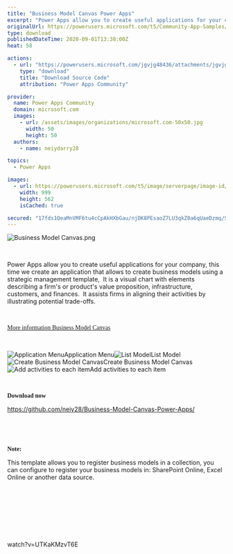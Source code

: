 ```yaml
---
title: "Business Model Canvas Power Apps"
excerpt: "Power Apps allow you to create useful applications for your company, this time we create an application that allows to create business models using a"
originalUrl: https://powerusers.microsoft.com/t5/Community-App-Samples/Business-Model-Canvas-Power-Apps/td-p/675491
type: download
publishedDateTime: 2020-09-01T13:38:00Z
heat: 58

actions:
  - url: "https://powerusers.microsoft.com/jgvjg48436/attachments/jgvjg48436/AppFeedbackGallery/624/1/The%20business%20model%20canvas.msapp"
    type: "download"
    title: "Download Source Code"
    attribution: "Power Apps Community"

provider:
  name: Power Apps Community
  domain: microsoft.com
  images:
    - url: /assets/images/organizations/microsoft.com-50x50.jpg
      width: 50
      height: 50
  authors:
    - name: neiydarry28

topics:
  - Power Apps

images:
  - url: https://powerusers.microsoft.com/t5/image/serverpage/image-id/175126i8D93A9F91150DA0E/image-size/large?v=1.0&px=999
    width: 999
    height: 562
    isCached: true

secured: "17fds1QeaMnVMF6tu4cCpAkHXbGau/njDK8PEsaoZ7LU3qkZ0a6qUaeDzmq/S5C25evHV6pJQdEFoe3BRuLsIX8r63kDE7lWKju1WnuTScFGhsHsdpAX60h6UwNKPRiqyH7Si/BqHpjJztdqTm2zA3jWfekwxZvaIR8XGVyfjhOR/bHJd+ZPIf4Uv5iItVRE5nFIxnyTM2vQoXbVgFogg9rTddtGjA9s9X6IKI4PH8Uc+caKPrMIQw56dm989jeMNbOL5qj7SRkZYtQ33jkvZqdwHv+J7IzvVali6HvDpTkwpCgk972w5VpjVqyVYJ47NGGCRIbdS68676Z0y+l256tXWCXp5e57jqwTmFgZcmb7nSlL1byD2vppkXa//YDJ82/u9DqNLEjyaIiTVeeJeuHP3UyD7tC/wT0b0QIpbbKZ7n4L/OQvWamQyyDI19yS;bPvaZVBLPkGt/H5OdL4QsA=="
---
```

<p><span class="lia-inline-image-display-wrapper lia-image-align-inline" image-alt="Business Model Canvas.png" style="width: 999px;"><img src="https://powerusers.microsoft.com/t5/image/serverpage/image-id/175131i808F90F3BF2C4605/image-size/large?v=1.0&amp;px=999" title="Business Model Canvas.png" alt="Business Model Canvas.png" li-image-url="https://powerusers.microsoft.com/t5/image/serverpage/image-id/175131i808F90F3BF2C4605?v=1.0" li-image-display-id="'175131i808F90F3BF2C4605'" li-message-uid="'675491'" li-messages-message-image="true" li-bindable="" class="lia-media-image" tabindex="0" li-bypass-lightbox-when-linked="true" li-use-hover-links="false"></span></p><p>&nbsp;</p><p>Power Apps allow you to create useful applications for your company, this time we create an application that allows to create business models using a strategic management template,&nbsp;&nbsp;It is a visual chart with elements describing a firm's or product's&nbsp;value proposition, infrastructure, customers, and finances.&nbsp;&nbsp;It assists firms in aligning their activities by illustrating potential trade-offs.</p><p>&nbsp;</p><p><font face="arial black,avant garde"><a href="https://en.wikipedia.org/wiki/Business_Model_Canvas" target="_self" rel="nofollow noopener noreferrer"><span>More information Business Model Canvas</span></a></font></p><p>&nbsp;</p><p><span><span class="lia-inline-image-display-wrapper lia-image-align-inline" image-alt="MENU-MODEL-CANVAS-NEIY-DARRY.png" style="width: 999px;"><img src="https://powerusers.microsoft.com/t5/image/serverpage/image-id/175118iB9F9B1B5617055D4/image-size/large?v=1.0&amp;px=999" title="MENU-MODEL-CANVAS-NEIY-DARRY.png" alt="Application Menu" li-image-url="https://powerusers.microsoft.com/t5/image/serverpage/image-id/175118iB9F9B1B5617055D4?v=1.0" li-image-display-id="'175118iB9F9B1B5617055D4'" li-message-uid="'675491'" li-messages-message-image="true" li-bindable="" class="lia-media-image" tabindex="0" li-bypass-lightbox-when-linked="true" li-use-hover-links="false"><span class="lia-inline-image-caption" onclick="event.preventDefault();">Application Menu</span></span><span class="lia-inline-image-display-wrapper lia-image-align-inline" image-alt="LIST-MODEL-CANVAS-NEIY-DARRY.png" style="width: 999px;"><img src="https://powerusers.microsoft.com/t5/image/serverpage/image-id/175121iDC49908196F0017E/image-size/large?v=1.0&amp;px=999" title="LIST-MODEL-CANVAS-NEIY-DARRY.png" alt="List Model" li-image-url="https://powerusers.microsoft.com/t5/image/serverpage/image-id/175121iDC49908196F0017E?v=1.0" li-image-display-id="'175121iDC49908196F0017E'" li-message-uid="'675491'" li-messages-message-image="true" li-bindable="" class="lia-media-image" tabindex="0" li-bypass-lightbox-when-linked="true" li-use-hover-links="false"><span class="lia-inline-image-caption" onclick="event.preventDefault();">List Model</span></span><span class="lia-inline-image-display-wrapper lia-image-align-inline" image-alt="NEW-MODEL-CANVAS-NEIY-DARRY.png" style="width: 999px;"><img src="https://powerusers.microsoft.com/t5/image/serverpage/image-id/175122i923917D48D148D8B/image-size/large?v=1.0&amp;px=999" title="NEW-MODEL-CANVAS-NEIY-DARRY.png" alt="Create Business Model Canvas" li-image-url="https://powerusers.microsoft.com/t5/image/serverpage/image-id/175122i923917D48D148D8B?v=1.0" li-image-display-id="'175122i923917D48D148D8B'" li-message-uid="'675491'" li-messages-message-image="true" li-bindable="" class="lia-media-image" tabindex="0" li-bypass-lightbox-when-linked="true" li-use-hover-links="false"><span class="lia-inline-image-caption" onclick="event.preventDefault();">Create Business Model Canvas</span></span><span class="lia-inline-image-display-wrapper lia-image-align-inline" image-alt="MODEL-CANVAS-NEIY-DARRY.png" style="width: 999px;"><img src="https://powerusers.microsoft.com/t5/image/serverpage/image-id/175123i13706EF3458228CF/image-size/large?v=1.0&amp;px=999" title="MODEL-CANVAS-NEIY-DARRY.png" alt="Add activities to each item" li-image-url="https://powerusers.microsoft.com/t5/image/serverpage/image-id/175123i13706EF3458228CF?v=1.0" li-image-display-id="'175123i13706EF3458228CF'" li-message-uid="'675491'" li-messages-message-image="true" li-bindable="" class="lia-media-image" tabindex="0" li-bypass-lightbox-when-linked="true" li-use-hover-links="false"><span class="lia-inline-image-caption" onclick="event.preventDefault();">Add activities to each item</span></span></span></p><p>&nbsp;</p><p><font face="arial black,avant garde"><strong>Download now</strong></font></p><p><a href="https://github.com/neiy28/Business-Model-Canvas-Power-Apps/" target="_blank" rel="noopener nofollow noopener noreferrer">https://github.com/neiy28/Business-Model-Canvas-Power-Apps/</a></p><p>&nbsp;</p><p>&nbsp;</p><p><font face="arial black,avant garde"><strong>Note:</strong></font></p><p>This template allows you to register business models in a collection, you can configure to register your business models in: SharePoint Online, Excel Online or another data source.</p><p>&nbsp;</p><p>&nbsp;</p><p>&nbsp;</p><p>&nbsp;</p><p><span class="videoUrl hidden">watch?v=UTKaKMzvT6E</span></p>

